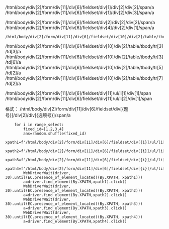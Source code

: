 /html/body/div[2]/form/div[11]/div[6]/fieldset/div[1]/div[2]/div[2]/span/a
/html/body/div[2]/form/div[11]/div[6]/fieldset/div[1]/div[2]/div[3]/span/a

/html/body/div[2]/form/div[11]/div[6]/fieldset/div[2]/div[2]/div[2]/span/a
/html/body/div[2]/form/div[11]/div[6]/fieldset/div[4]/div[2]/div[1]/span/a

    /html/body/div[2]/form/div[11]/div[6]/fieldset/div[10]/div[2]/table/tbody/tr[3]/td[2]/a
/html/body/div[2]/form/div[11]/div[6]/fieldset/div[10]/div[2]/table/tbody/tr[3]/td[3]/a
/html/body/div[2]/form/div[11]/div[6]/fieldset/div[10]/div[2]/table/tbody/tr[3]/td[6]/a
/html/body/div[2]/form/div[11]/div[6]/fieldset/div[10]/div[2]/table/tbody/tr[5]/td[2]/a
/html/body/div[2]/form/div[11]/div[6]/fieldset/div[10]/div[2]/table/tbody/tr[7]/td[2]/a

/html/body/div[2]/form/div[11]/div[6]/fieldset/div[11]/ul/li[1]/div[1]/span
/html/body/div[2]/form/div[11]/div[6]/fieldset/div[11]/ul/li[2]/div[1]/span


格式：
/html/body/div[2]/form/div[11]/div[6]/fieldset/div[{题号}]/div[2]/div[{选项号}]/span/a

        for i in range_select:
            fixed_id=[1,2,3,4]
            ans=random.shuffle(fixed_id)
            xpath1=f'/html/body/div[2]/form/div[11]/div[6]/fieldset/div[{i}]/ul/li[{ans[0]}]/div[1]/span'
            xpath2=f'/html/body/div[2]/form/div[11]/div[6]/fieldset/div[{i}]/ul/li[{ans[1]}]/div[1]/span'
            xpath3=f'/html/body/div[2]/form/div[11]/div[6]/fieldset/div[{i}]/ul/li[{ans[3]}]/div[1]/span'
            xpath4=f'/html/body/div[2]/form/div[11]/div[6]/fieldset/div[{i}]/ul/li[{ans[4]}]/div[1]/span'
            WebDriverWait(driver, 30).until(EC.presence_of_element_located((By.XPATH, xpath1)))
            a=driver.find_element(By.XPATH,xpath1).click()
            WebDriverWait(driver, 30).until(EC.presence_of_element_located((By.XPATH, xpath2)))
            a=driver.find_element(By.XPATH,xpath2).click()
            WebDriverWait(driver, 30).until(EC.presence_of_element_located((By.XPATH, xpath3)))
            a=driver.find_element(By.XPATH,xpath3).click()
            WebDriverWait(driver, 30).until(EC.presence_of_element_located((By.XPATH, xpath4)))
            a=driver.find_element(By.XPATH,xpath4).click()
